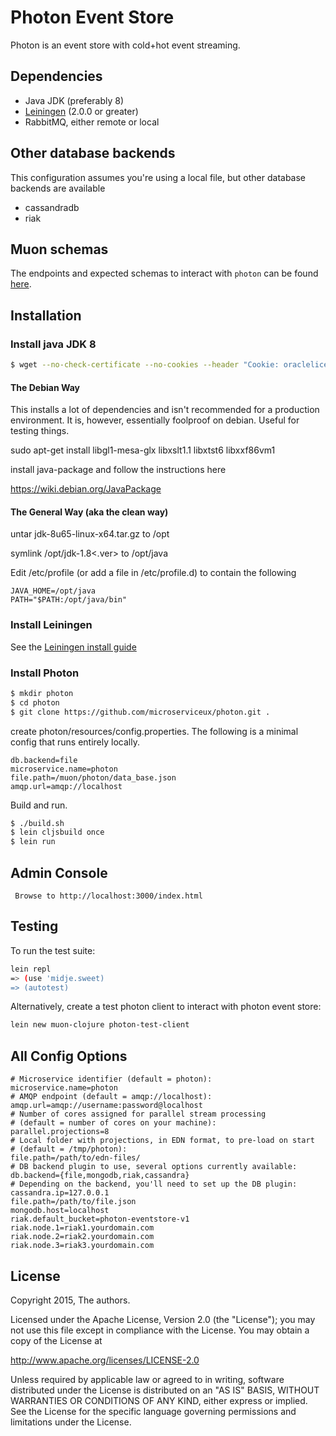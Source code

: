 # Photon Event Store

Photon is an event store with cold+hot event streaming.

## Dependencies

* Java JDK (preferably 8)
* [Leiningen](https://github.com/technomancy/leiningen) (2.0.0 or greater)
* RabbitMQ, either remote or local

## Other database backends

This configuration assumes you're using a local file, but other database backends are available
* cassandradb
* riak

## Muon schemas

The endpoints and expected schemas to interact with `photon` can be found
[here](docs/schemas.md).

## Installation

### Install java JDK 8
```bash
$ wget --no-check-certificate --no-cookies --header "Cookie: oraclelicense=accept-securebackup-cookie" http://download.oracle.com/otn-pub/java/jdk/8u65-b17/jdk-8u65-linux-x64.tar.gz
```
#### The Debian Way

This installs a lot of dependencies and isn't recommended for a production environment. It is, however, essentially foolproof on debian. Useful for testing things.

sudo apt-get install libgl1-mesa-glx libxslt1.1 libxtst6 libxxf86vm1

install java-package and follow the instructions here

https://wiki.debian.org/JavaPackage

#### The General Way (aka the clean way)

untar jdk-8u65-linux-x64.tar.gz to /opt

symlink /opt/jdk-1.8<.ver> to /opt/java

Edit /etc/profile (or add a file in /etc/profile.d) to contain the following

```
JAVA_HOME=/opt/java
PATH="$PATH:/opt/java/bin"
```

### Install Leiningen

See the [Leiningen install guide](https://github.com/technomancy/leiningen/tree/stable)

### Install Photon

```bash
$ mkdir photon
$ cd photon 
$ git clone https://github.com/microserviceux/photon.git .
```
create photon/resources/config.properties. The following is a minimal config that runs entirely locally.

```
db.backend=file
microservice.name=photon
file.path=/muon/photon/data_base.json
amqp.url=amqp://localhost
```

Build and run.

```bash
$ ./build.sh
$ lein cljsbuild once
$ lein run
```

## Admin Console

     Browse to http://localhost:3000/index.html


## Testing

To run the test suite:

```bash
lein repl
=> (use 'midje.sweet)
=> (autotest)
```


Alternatively, create a test photon client to interact with photon event store:

```bash
lein new muon-clojure photon-test-client
```

## All Config Options

```
# Microservice identifier (default = photon):
microservice.name=photon
# AMQP endpoint (default = amqp://localhost):
amqp.url=amqp://username:password@localhost
# Number of cores assigned for parallel stream processing
# (default = number of cores on your machine):
parallel.projections=8
# Local folder with projections, in EDN format, to pre-load on start
# (default = /tmp/photon):
file.path=/path/to/edn-files/
# DB backend plugin to use, several options currently available:
db.backend={file,mongodb,riak,cassandra}
# Depending on the backend, you'll need to set up the DB plugin:
cassandra.ip=127.0.0.1
file.path=/path/to/file.json
mongodb.host=localhost
riak.default_bucket=photon-eventstore-v1
riak.node.1=riak1.yourdomain.com
riak.node.2=riak2.yourdomain.com
riak.node.3=riak3.yourdomain.com
```


## License

Copyright 2015, The authors.

Licensed under the Apache License, Version 2.0 (the "License"); you may not use this file except in compliance with the License. You may obtain a copy of the License at

http://www.apache.org/licenses/LICENSE-2.0

Unless required by applicable law or agreed to in writing, software distributed under the License is distributed on an "AS IS" BASIS, WITHOUT WARRANTIES OR CONDITIONS OF ANY KIND, either express or implied. See the License for the specific language governing permissions and limitations under the License.
